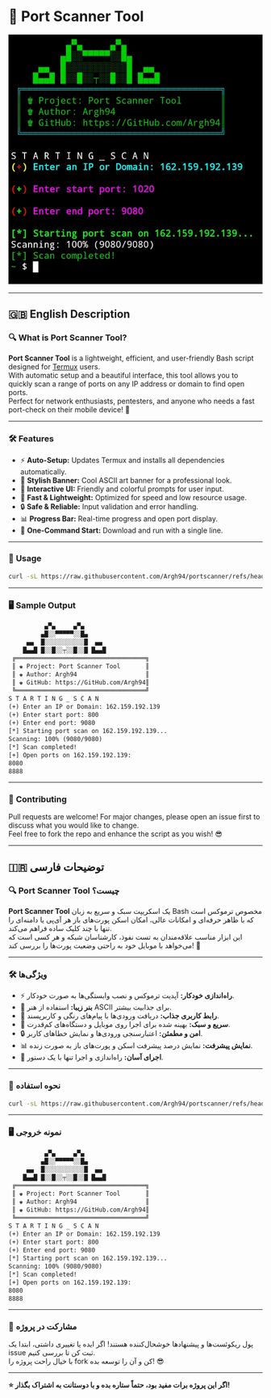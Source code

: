 # 🚦 Port Scanner Tool

![banner](https://github.com/Argh94/portscanner/blob/main/Termux.png) <!-- اگر بنر نداری این خط را حذف کن -->

---

## 🇬🇧 English Description

### 🔍 What is Port Scanner Tool?

**Port Scanner Tool** is a lightweight, efficient, and user-friendly Bash script designed for [Termux](https://termux.dev/) users.  
With automatic setup and a beautiful interface, this tool allows you to quickly scan a range of ports on any IP address or domain to find open ports.  
Perfect for network enthusiasts, pentesters, and anyone who needs a fast port-check on their mobile device! 📱

---

### 🛠️ **Features**

- ⚡ **Auto-Setup:** Updates Termux and installs all dependencies automatically.
- 🎨 **Stylish Banner:** Cool ASCII art banner for a professional look.
- 🤖 **Interactive UI:** Friendly and colorful prompts for user input.
- 🚀 **Fast & Lightweight:** Optimized for speed and low resource usage.
- 🔒 **Safe & Reliable:** Input validation and error handling.
- 📊 **Progress Bar:** Real-time progress and open port display.
- 💾 **One-Command Start:** Download and run with a single line.

---

### 🚦 **Usage**

```bash
curl -sL https://raw.githubusercontent.com/Argh94/portscanner/refs/heads/main/portscan.sh -o portscan.sh && chmod +x portscan.sh && ./portscan.sh
```

---

### 🖥️ **Sample Output**

```
          ▄▀▄     ▄▀▄
         ▄█░░▀▀▀▀▀░░█▄
     ▄▄  █░░░░░░░░░░░█  ▄▄
    █▄▄█ █░░█░░┬░░█░░█ █▄▄█
 ╔════════════════════════════════════╗
 ║ ♚ Project: Port Scanner Tool       ║
 ║ ♚ Author: Argh94                   ║
 ║ ♚ GitHub: https://GitHub.com/Argh94║
 ╚════════════════════════════════════╝                 
S T A R T I N G _ S C A N
(+) Enter an IP or Domain: 162.159.192.139
(+) Enter start port: 800
(+) Enter end port: 9080
[*] Starting port scan on 162.159.192.139...
Scanning: 100% (9080/9080)
[*] Scan completed!
[+] Open ports on 162.159.192.139:
8080
8888
```

---

### 🤝 **Contributing**

Pull requests are welcome! For major changes, please open an issue first to discuss what you would like to change.  
Feel free to fork the repo and enhance the script as you wish! 😎

---

## 🇮🇷 توضیحات فارسی

### 🔍 Port Scanner Tool چیست؟

**Port Scanner Tool** یک اسکریپت سبک و سریع به زبان Bash مخصوص ترموکس است که با ظاهر حرفه‌ای و امکانات عالی، امکان اسکن پورت‌های باز هر آی‌پی یا دامنه‌ای را تنها با چند کلیک ساده فراهم می‌کند.  
این ابزار مناسب علاقه‌مندان به تست نفوذ، کارشناسان شبکه و هر کسی است که می‌خواهد با موبایل خود به راحتی وضعیت پورت‌ها را بررسی کند! 📱

---

### 🛠️ **ویژگی‌ها**

- ⚡ **راه‌اندازی خودکار:** آپدیت ترموکس و نصب وابستگی‌ها به صورت خودکار.
- 🎨 **بنر زیبا:** استفاده از هنر ASCII برای جذابیت بیشتر.
- 🤖 **رابط کاربری جذاب:** دریافت ورودی‌ها با پیام‌های رنگی و کاربرپسند.
- 🚀 **سریع و سبک:** بهینه شده برای اجرا روی موبایل و دستگاه‌های کم‌قدرت.
- 🔒 **امن و مطمئن:** اعتبارسنجی ورودی‌ها و نمایش خطاهای کاربر.
- 📊 **نمایش پیشرفت:** نمایش درصد پیشرفت اسکن و پورت‌های باز به صورت زنده.
- 💾 **اجرای آسان:** راه‌اندازی و اجرا تنها با یک دستور.

---

### 🚦 **نحوه استفاده**

```bash
curl -sL https://raw.githubusercontent.com/Argh94/portscanner/refs/heads/main/portscan.sh -o portscan.sh && chmod +x portscan.sh && ./portscan.sh
```

---

### 🖥️ **نمونه خروجی**

```
          ▄▀▄     ▄▀▄
         ▄█░░▀▀▀▀▀░░█▄
     ▄▄  █░░░░░░░░░░░█  ▄▄
    █▄▄█ █░░█░░┬░░█░░█ █▄▄█
 ╔════════════════════════════════════╗
 ║ ♚ Project: Port Scanner Tool       ║
 ║ ♚ Author: Argh94                   ║
 ║ ♚ GitHub: https://GitHub.com/Argh94║
 ╚════════════════════════════════════╝                 
S T A R T I N G _ S C A N
(+) Enter an IP or Domain: 162.159.192.139
(+) Enter start port: 800
(+) Enter end port: 9080
[*] Starting port scan on 162.159.192.139...
Scanning: 100% (9080/9080)
[*] Scan completed!
[+] Open ports on 162.159.192.139:
8080
8888
```

---

### 🤝 **مشارکت در پروژه**

پول ریکوئست‌ها و پیشنهادها خوشحال‌کننده هستند! اگر ایده یا تغییری داشتی، ابتدا یک issue ثبت کن تا بررسی کنیم.  
با خیال راحت پروژه را fork کن و آن را توسعه بده! 😎

---

**⭐️ اگر این پروژه برات مفید بود، حتماً ستاره بده و با دوستانت به اشتراک بگذار!**
